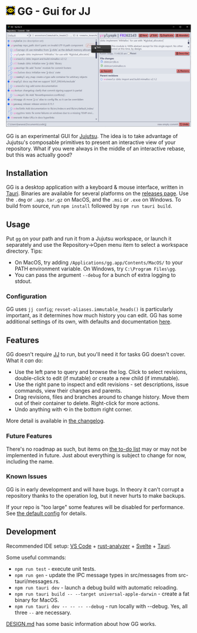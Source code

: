 # ![icon](src-tauri/icons/24x24.png) GG - Gui for JJ

![screenshot](src-tauri/resources/screenshot.png)

GG is an experimental GUI for [Jujutsu](https://github.com/martinvonz/jj). The idea is to take advantage of Jujutsu's composable primitives to present an interactive view of your repository. What if you were always in the middle of an interactive rebase, but this was actually good?

## Installation
GG is a desktop application with a keyboard & mouse interface, written in [Tauri](https://tauri.app/). Binaries are available for several platforms on the [releases page](https://github.com/gulbanana/gg/releases). Use the `.dmg` or `.app.tar.gz` on MacOS, and the `.msi` or `.exe` on Windows. To build from source, run `npm install` followed by `npm run tauri build`.

## Usage 
Put `gg` on your path and run it from a Jujutsu workspace, or launch it separately and use the Repository->Open menu item to select a workspace directory. Tips:
- On MacOS, try adding `/Applications/gg.app/Contents/MacOS/` to your PATH environment variable. On Windows, try `C:\Program Files\gg`.
- You can pass the argument `--debug` for a bunch of extra logging to stdout.

### Configuration
GG uses `jj config`; `revset-aliases.immutable_heads()` is particularly important, as it determines how much history you can edit. GG has some additional settings of its own, with defaults and documentation [here](src-tauri/src/config/gg.toml).

## Features
GG doesn't require [JJ](https://martinvonz.github.io/jj/latest/install-and-setup/) to run, but you'll need it for tasks GG doesn't cover. What it *can* do:
- Use the left pane to query and browse the log. Click to select revisions, double-click to edit (if mutable) or create a new child (if immutable).
- Use the right pane to inspect and edit revisions - set descriptions, issue commands, view their changes and parents. 
- Drag revisions, files and branches around to change history. Move them out of their container to delete. Right-click for more actions.
- Undo anything with ⟲ in the bottom right corner.

More detail is available in [the changelog](CHANGELOG.md).

### Future Features
There's no roadmap as such, but items on [the to-do list](TODO.md) may or may not be implemented in future. Just about everything is subject to change for now, including the name.

### Known Issues
GG is in early development and will have bugs. In theory it can't corrupt a repository thanks to the operation log, but it never hurts to make backups. 

If your repo is "too large" some features will be disabled for performance. See [the default config](src-tauri/src/config/gg.toml) for details.

## Development  
Recommended IDE setup: [VS Code](https://code.visualstudio.com/) + [rust-analyzer](https://marketplace.visualstudio.com/items?itemName=rust-lang.rust-analyzer) + [Svelte](https://marketplace.visualstudio.com/items?itemName=svelte.svelte-vscode) + [Tauri](https://marketplace.visualstudio.com/items?itemName=tauri-apps.tauri-vscode).

Some useful commands:
* `npm run test` - execute unit tests.
* `npm run gen` - update the IPC message types in src/messages from src-tauri/messages.rs.
* `npm run tauri dev` - launch a debug build with automatic reloading.
* `npm run tauri build -- --target universal-apple-darwin` - create a fat binary for MacOS.
* `npm run tauri dev -- -- -- --debug` - run locally with --debug. Yes, all three `--` are necessary.

[DESIGN.md](DESIGN.md) has some basic information about how GG works.